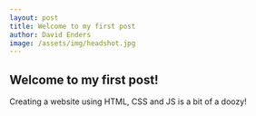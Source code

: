 ```yaml
---
layout: post
title: Welcome to my first post
author: David Enders
image: /assets/img/headshot.jpg
---
```


## Welcome to my first post!

Creating a website using HTML, CSS and JS is a bit of a doozy!
